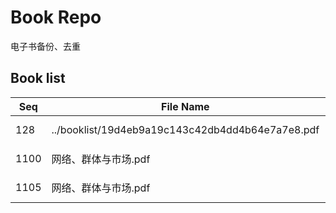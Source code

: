 Book Repo
=========

电子书备份、去重

Book list
---------

| Seq | File Name | Size | MD5 |
| --- | --------- | ---- | --- |
| 128 | ../booklist/19d4eb9a19c143c42db4dd4b64e7a7e8.pdf | 18.2 MB | 19d4eb9a19c143c42db4dd4b64e7a7e8 | 
| 1100 | 网络、群体与市场.pdf | 18.2 MB | 19d4eb9a19c143c42db4dd4b64e7a7e8 | 
| 1105 | 网络、群体与市场.pdf | 18.2 MB | 19d4eb9a19c143c42db4dd4b64e7a7e8 | 
